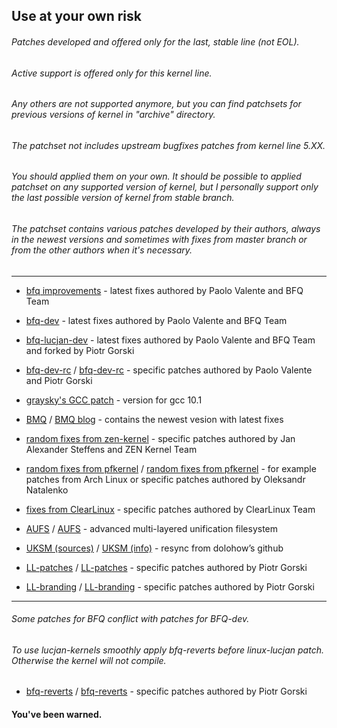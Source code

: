 ## Use at your own risk
###### Patches developed and offered only for the last, stable line (not EOL). 
###### Active support is offered only for this kernel line. 
###### Any others are not supported anymore, but you can find patchsets for previous versions of kernel in "archive" directory. 
###### The patchset not includes upstream bugfixes patches from kernel line 5.XX. 
###### You should applied them on your own. It should be possible to applied patchset on any supported version of kernel, but I personally support only the last possible version of kernel from stable branch.
###### The patchset contains various patches developed by their authors, always in the newest versions and sometimes with fixes from master branch or from the other authors when it's necessary. 

***

* [bfq improvements](https://groups.google.com/forum/#!forum/bfq-iosched) - latest fixes authored by Paolo Valente and BFQ Team

* [bfq-dev](https://github.com/Algodev-github/bfq-mq/tree/dev-bfq-on-5.6) - latest fixes authored by Paolo Valente and BFQ Team

* [bfq-lucjan-dev](https://github.com/sirlucjan/bfq-mq-lucjan/tree/dev-bfq-on-5.6-lucjan) - latest fixes authored by Paolo Valente and BFQ Team and forked by Piotr Gorski

* [bfq-dev-rc](https://github.com/sirlucjan/kernel-patches/tree/master/5.7/bfq-dev-lucjan) / [bfq-dev-rc](https://gitlab.com/sirlucjan/kernel-patches/tree/master/5.7/bfq-dev-lucjan) - specific patches authored by Paolo Valente and Piotr Gorski

* [graysky's GCC patch](https://github.com/graysky2/kernel_gcc_patch) - version for gcc 10.1

* [BMQ](https://gitlab.com/alfredchen/linux-bmq/tree/linux-5.7.y-bmq) / [BMQ blog](http://cchalpha.blogspot.com) - contains the newest vesion with latest fixes

* [random fixes from zen-kernel](https://github.com/zen-kernel/zen-kernel/tree/5.7/master) - specific patches authored by Jan Alexander Steffens and ZEN Kernel Team

* [random fixes from pfkernel](https://github.com/pfactum/pf-kernel/tree/pf-5.7) / [random fixes from pfkernel](https://gitlab.com/post-factum/pf-kernel/tree/pf-5.7) - for example patches from Arch Linux or specific patches authored by Oleksandr Natalenko

* [fixes from ClearLinux](https://github.com/clearlinux-pkgs/linux) - specific patches authored by ClearLinux Team

* [AUFS](https://github.com/sfjro/aufs5-standalone/tree/aufs5.x-rcN) / [AUFS](http://aufs.sourceforge.net) - advanced multi-layered unification filesystem

* [UKSM (sources)](https://github.com/dolohow/uksm) / [UKSM (info)](https://www.usenix.org/sites/default/files/conference/protected-files/fast18_slides_xia.pdf) - resync from dolohow’s github

* [LL-patches](https://github.com/sirlucjan/kernel-patches/tree/master/5.7/ll-patches) / [LL-patches](https://gitlab.com/sirlucjan/kernel-patches/tree/master/5.7/ll-patches) - specific patches authored by Piotr Gorski

* [LL-branding](https://github.com/sirlucjan/kernel-patches/tree/master/5.7/ll-branding) / [LL-branding](https://gitlab.com/sirlucjan/kernel-patches/tree/master/5.7/ll-branding) - specific patches authored by Piotr Gorski

***

###### Some patches for BFQ conflict with patches for BFQ-dev.

###### To use lucjan-kernels smoothly apply bfq-reverts before linux-lucjan patch. Otherwise the kernel will not compile.

* [bfq-reverts](https://github.com/sirlucjan/kernel-patches/tree/master/5.7/bfq-reverts) / [bfq-reverts](https://gitlab.com/sirlucjan/kernel-patches/tree/master/5.7/bfq-reverts) - specific patches authored by Piotr Gorski

#### You've been warned. 
